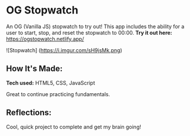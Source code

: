 # OG Stopwatch

An OG (Vanilla JS) stopwatch to try out! This app includes the ability for a user to start, stop, and reset the stopwatch to 00:00. 
**Try it out here:** https://ogstopwatch.netlify.app/

![Stopwatch] (https://i.imgur.com/sH9jsMk.png)

## How It's Made:

**Tech used:** HTML5, CSS, JavaScript

Great to continue practicing fundamentals. 

## Reflections:

Cool, quick project to complete and get my brain going! 
